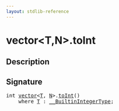 ```yaml
---
layout: stdlib-reference
---
```


# vector\<T,N\>\.toInt

## Description





## Signature 

<pre>
<span class="code_keyword">int</span> <a href="index.html" class="code_type">vector</a>&lt;<a href="index.html#typeparam-T" class="code_type">T</a>, <a href="index.html#decl-N" class="code_var">N</a>&gt;.<a href="toint-2.html">toInt</a>()
    <span class='code_keyword'>where</span> <a href="index.html#typeparam-T" class="code_type">T</a> : <a href="../../interfaces/0_builtinintegertype-029g/index.html" class="code_type">__BuiltinIntegerType</a>;

</pre>

